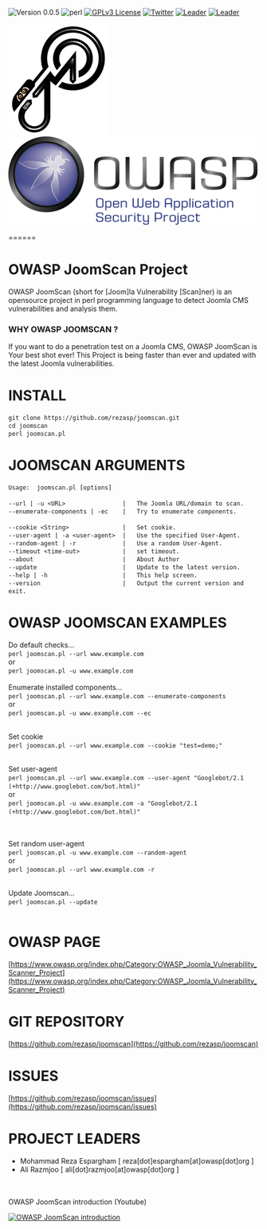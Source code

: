 ![Version 0.0.5](https://img.shields.io/badge/Version-0.0.5-green.svg)
![perl](https://img.shields.io/badge/Perl-5.x-yellow.svg)
[![GPLv3 License](https://img.shields.io/badge/License-GPLv3-red.svg)](https://github.com/rezasp/joomscan/blob/master/LICENSE.md)
[![Twitter](https://img.shields.io/badge/Twitter-@OWASP_JoomScan-blue.svg)](http://twitter.com/OWASP_JoomScan)
[![Leader](https://img.shields.io/badge/Twitter-@rezesp-blue.svg)](http://www.twitter.com/rezesp)
[![Leader](https://img.shields.io/badge/Twitter-@Ali_Razmjo0-blue.svg)](http://www.twitter.com/Ali_Razmjo0)


<img src="https://raw.githubusercontent.com/rezasp/Trash/master/joomscan.png" width="200"><img src="https://raw.githubusercontent.com/rezasp/Trash/master/owasp.png" width="500">

======

OWASP JoomScan Project
======

OWASP JoomScan  (short for [Joom]la Vulnerability [Scan]ner) is an opensource project in perl programming language to detect Joomla CMS vulnerabilities and analysis them.

### WHY OWASP JOOMSCAN  ?

If you want to do a penetration test on a Joomla CMS, OWASP JoomScan is Your best shot ever!
This Project is being faster than ever and updated with the latest Joomla vulnerabilities.


# INSTALL

    git clone https://github.com/rezasp/joomscan.git
    cd joomscan
    perl joomscan.pl


# JOOMSCAN ARGUMENTS

    Usage:	joomscan.pl [options]

    --url | -u <URL>                |   The Joomla URL/domain to scan.
    --enumerate-components | -ec    |   Try to enumerate components.

    --cookie <String>               |   Set cookie.
    --user-agent | -a <user-agent>  |   Use the specified User-Agent.
    --random-agent | -r             |   Use a random User-Agent.
    --timeout <time-out>            |   set timeout.
    --about                         |   About Author
    --update                        |   Update to the latest version.
    --help | -h                     |   This help screen.
    --version                       |   Output the current version and exit.


# OWASP JOOMSCAN EXAMPLES

Do default checks...<br>
```perl joomscan.pl --url www.example.com```<br>
or<br>
```perl joomscan.pl -u www.example.com```
<br>
<br>
Enumerate installed components...<br>
```perl joomscan.pl --url www.example.com --enumerate-components```<br>
or<br>
```perl joomscan.pl -u www.example.com --ec```<br>
<br>

Set cookie<br>
```perl joomscan.pl --url www.example.com --cookie "test=demo;"```
<br><br>

Set user-agent<br>
```perl joomscan.pl --url www.example.com --user-agent "Googlebot/2.1 (+http://www.googlebot.com/bot.html)"```<br>
or<br>
```perl joomscan.pl -u www.example.com -a "Googlebot/2.1 (+http://www.googlebot.com/bot.html)"```<br>
<br><br>

Set random user-agent<br>
```perl joomscan.pl -u www.example.com --random-agent```<br>
or<br>
```perl joomscan.pl --url www.example.com -r```<br>
<br>

Update Joomscan...<br>
```perl joomscan.pl --update```<br><br>


# OWASP PAGE

[https://www.owasp.org/index.php/Category:OWASP_Joomla_Vulnerability_Scanner_Project](https://www.owasp.org/index.php/Category:OWASP_Joomla_Vulnerability_Scanner_Project)

# GIT REPOSITORY

[https://github.com/rezasp/joomscan](https://github.com/rezasp/joomscan)

# ISSUES

[https://github.com/rezasp/joomscan/issues](https://github.com/rezasp/joomscan/issues)

# PROJECT LEADERS

*  Mohammad Reza Espargham           [ reza[dot]espargham[at]owasp[dot]org ]
*  Ali Razmjoo                                    [ ali[dot]razmjoo[at]owasp[dot]org ]


<br><br>
OWASP JoomScan introduction (Youtube)

[![OWASP JoomScan introduction](https://img.youtube.com/vi/Ik2CJ9LkuoI/0.jpg)](https://www.youtube.com/watch?v=Ik2CJ9LkuoI)
